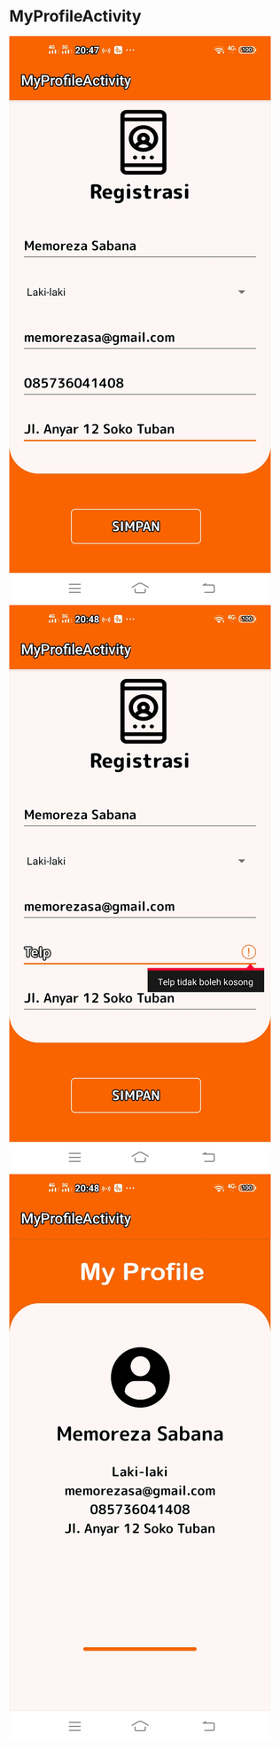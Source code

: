 # MyProfileActivity
![Alt Text](https://github.com/memorezasabana/MyProfileActivity/blob/master/SS_MyProfileActivity/1.jpg)
![Alt Text](https://github.com/memorezasabana/MyProfileActivity/blob/master/SS_MyProfileActivity/2.jpg)
![Alt Text](https://github.com/memorezasabana/MyProfileActivity/blob/master/SS_MyProfileActivity/3.jpg)
